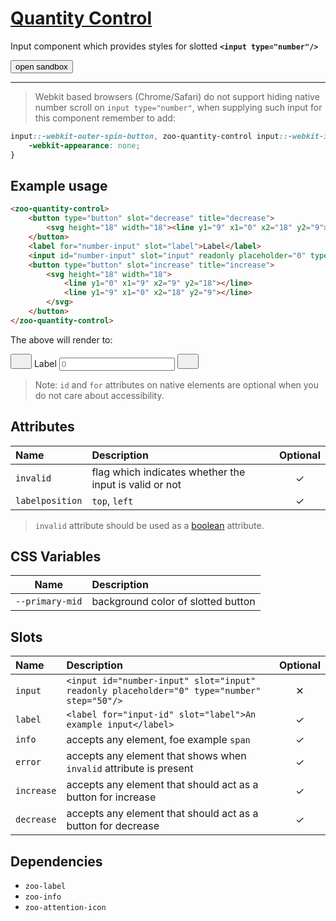 # [Quantity Control](#quantity-control)

Input component which provides styles for slotted **`<input type="number"/>`**

<zoo-button class="sandbox-btn">
	<button type="button" onclick="openSandbox('zoo-quantity-control')">open sandbox</button>
</zoo-button>
<template id="zoo-quantity-control-template">
	<form>
		<zoo-checkbox highlighted>
			<input id="zoo-invalid-quantity-control-id" slot="checkbox" type="checkbox" data-type="attr" data-attrname="invalid" data-attrboolean="true"/>
			<label for="zoo-invalid-quantity-control-id" slot="label">Invalid</label>
		</zoo-checkbox>
		<zoo-input>
			<label slot="label">--primary-mid CSS Custom Property</label>
			<input slot="input" type="color" data-type="css" data-cssname="--primary-mid">
		</zoo-input>
		<zoo-input>
			<label slot="label">Label slot</label>
			<textarea slot="input" data-type="slot" data-slotname="label"><label slot="label" for="quantity-control-sandbox-id">Label</label></textarea>
		</zoo-input>
		<zoo-input>
			<label slot="label">Info slot</label>
			<textarea slot="input" data-type="slot" data-slotname="info"><span slot="info">Info</span></textarea>
		</zoo-input>
		<zoo-input>
			<label slot="label">Error slot</label>
			<textarea slot="input" data-type="slot" data-slotname="error"><span slot="error">Error message</span></textarea>
		</zoo-input>
		<zoo-input>
			<label slot="label">Decrease slot</label>
			<textarea slot="input" data-type="slot" data-slotname="decrease"><button type="button" slot="decrease" title="decrease">
	<svg height="18" width="18"><line y1="9" x1="0" x2="18" y2="9"></line></svg>
</button></textarea>
		</zoo-input>
		<zoo-input>
			<label slot="label">Increase slot</label>
			<textarea slot="input" data-type="slot" data-slotname="increase"><button type="button" slot="increase" title="increase">
	<svg height="18" width="18">
		<line y1="0" x1="9" x2="9" y2="18"></line>
		<line y1="9" x1="0" x2="18" y2="9"></line>
	</svg>
</button></textarea>
		</zoo-input>
		<h3>Rendered output</h3>
		<output>
<zoo-quantity-control>
	<button type="button" slot="decrease" title="decrease">
		<svg height="18" width="18"><line y1="9" x1="0" x2="18" y2="9"></line></svg>
	</button>
	<label for="quantity-control-sandbox-id" slot="label">Label</label>
	<input id="quantity-control-sandbox-id" slot="input" readonly placeholder="0" type="number" step="50"/>
	<button type="button" slot="increase" title="increase">
		<svg height="18" width="18">
			<line y1="0" x1="9" x2="9" y2="18"></line>
			<line y1="9" x1="0" x2="18" y2="9"></line>
		</svg>
	</button>
	<span slot="info">Info</span>
	<span slot="error">Error message</span>
</zoo-quantity-control>
		</output>
		<h3>HTML code</h3>
		<pre class=" language-html"><code></code></pre>
	</form>
</template>

***

> Webkit based browsers (Chrome/Safari) do not support hiding native number scroll on `input type="number"`,
> when supplying such input for this component remember to add:

```CSS
input::-webkit-outer-spin-button, zoo-quantity-control input::-webkit-inner-spin-button {
	-webkit-appearance: none;
}
```

## Example usage

```HTML
<zoo-quantity-control>
	<button type="button" slot="decrease" title="decrease">
		<svg height="18" width="18"><line y1="9" x1="0" x2="18" y2="9"></line></svg>
	</button>
	<label for="number-input" slot="label">Label</label>
	<input id="number-input" slot="input" readonly placeholder="0" type="number" step="50"/>
	<button type="button" slot="increase" title="increase">
		<svg height="18" width="18">
			<line y1="0" x1="9" x2="9" y2="18"></line>
			<line y1="9" x1="0" x2="18" y2="9"></line>
		</svg>
	</button>
</zoo-quantity-control>
```

The above will render to:

<zoo-quantity-control>
	<button type="button" slot="decrease" title="decrease">
		<svg height="18" width="18"><line y1="9" x1="0" x2="18" y2="9"></line></svg>
	</button>
	<label for="number-input" slot="label">Label</label>
	<input id="number-input" slot="input" readonly placeholder="0" type="number" step="50"/>
	<button type="button" slot="increase" title="increase">
		<svg height="18" width="18">
			<line y1="0" x1="9" x2="9" y2="18"></line>
			<line y1="9" x1="0" x2="18" y2="9"></line>
		</svg>
	</button>
</zoo-quantity-control>

> Note: `id` and `for` attributes on native elements are optional when you do not care about accessibility.

## Attributes

| **Name**        | **Description**                                        | **Optional** |
| :-------------- | :----------------------------------------------------- | :----------: |
| `invalid`       | flag which indicates whether the input is valid or not |   &#10003;   |
| `labelposition` | `top`, `left`                                          |   &#10003;   |

> `invalid` attribute should be used as a [boolean](https://developer.mozilla.org/en-US/docs/Web/HTML/Attributes#Boolean_Attributes) attribute.

## CSS Variables

|    **Name**     | **Description**                    |
| :-------------: | :--------------------------------- |
| `--primary-mid` | background color of slotted button |

## Slots

| **Name**   | **Description**                                                                            | **Optional** |
| :--------- | :----------------------------------------------------------------------------------------- | :----------: |
| `input`    | `<input id="number-input" slot="input" readonly placeholder="0" type="number" step="50"/>` |   &#10005;   |
| `label`    | `<label for="input-id" slot="label">An example input</label>`                              |   &#10003;   |
| `info`     | accepts any element, foe example `span`                                                    |   &#10003;   |
| `error`    | accepts any element that shows when `invalid` attribute is present                         |   &#10003;   |
| `increase` | accepts any element that should act as a button for increase                               |   &#10003;   |
| `decrease` | accepts any element that should act as a button for decrease                               |   &#10003;   |

## Dependencies

- `zoo-label`
- `zoo-info`
- `zoo-attention-icon`
